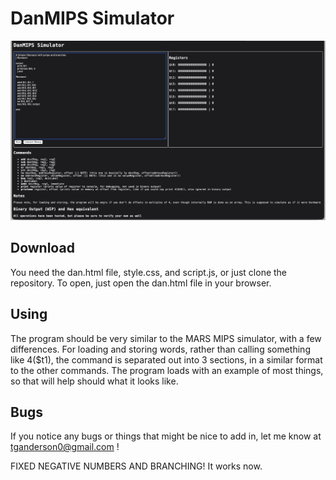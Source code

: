 # DanMIPS Simulator

<img src="./danmips.jpg" alt="image of the program" />

## Download

You need the dan.html file, style.css, and script.js, or just clone the repository. To open, just open the dan.html file in your browser.

## Using

The program should be very similar to the MARS MIPS simulator, with a few differences. For loading and storing words, rather than calling something like 4($t1), the command is separated out into 3 sections, in a similar format to the other commands. The program loads with an example of most things, so that will help should what it looks like.

## Bugs

If you notice any bugs or things that might be nice to add in, let me know at tganderson0@gmail.com !

FIXED NEGATIVE NUMBERS AND BRANCHING! It works now.
